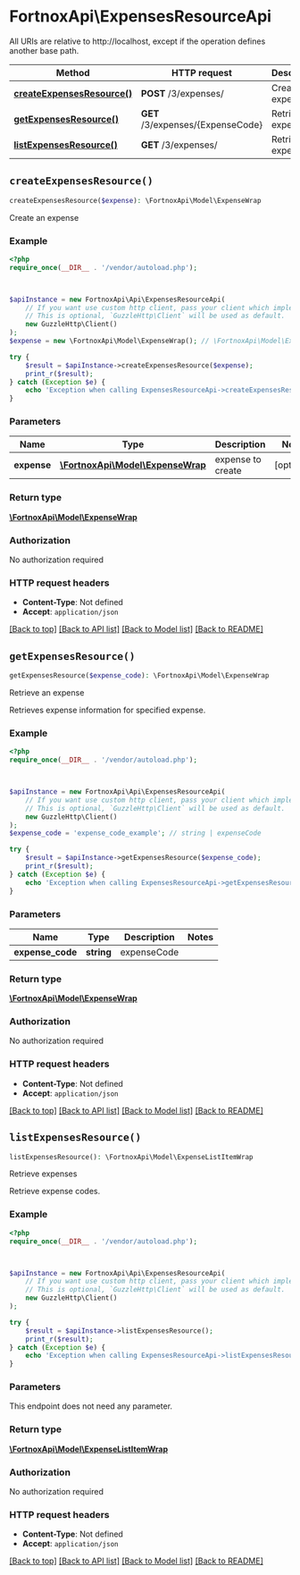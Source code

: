 # FortnoxApi\ExpensesResourceApi

All URIs are relative to http://localhost, except if the operation defines another base path.

| Method | HTTP request | Description |
| ------------- | ------------- | ------------- |
| [**createExpensesResource()**](ExpensesResourceApi.md#createExpensesResource) | **POST** /3/expenses/ | Create an expense |
| [**getExpensesResource()**](ExpensesResourceApi.md#getExpensesResource) | **GET** /3/expenses/{ExpenseCode} | Retrieve an expense |
| [**listExpensesResource()**](ExpensesResourceApi.md#listExpensesResource) | **GET** /3/expenses/ | Retrieve expenses |


## `createExpensesResource()`

```php
createExpensesResource($expense): \FortnoxApi\Model\ExpenseWrap
```

Create an expense

### Example

```php
<?php
require_once(__DIR__ . '/vendor/autoload.php');



$apiInstance = new FortnoxApi\Api\ExpensesResourceApi(
    // If you want use custom http client, pass your client which implements `GuzzleHttp\ClientInterface`.
    // This is optional, `GuzzleHttp\Client` will be used as default.
    new GuzzleHttp\Client()
);
$expense = new \FortnoxApi\Model\ExpenseWrap(); // \FortnoxApi\Model\ExpenseWrap | expense to create

try {
    $result = $apiInstance->createExpensesResource($expense);
    print_r($result);
} catch (Exception $e) {
    echo 'Exception when calling ExpensesResourceApi->createExpensesResource: ', $e->getMessage(), PHP_EOL;
}
```

### Parameters

| Name | Type | Description  | Notes |
| ------------- | ------------- | ------------- | ------------- |
| **expense** | [**\FortnoxApi\Model\ExpenseWrap**](../Model/ExpenseWrap.md)| expense to create | [optional] |

### Return type

[**\FortnoxApi\Model\ExpenseWrap**](../Model/ExpenseWrap.md)

### Authorization

No authorization required

### HTTP request headers

- **Content-Type**: Not defined
- **Accept**: `application/json`

[[Back to top]](#) [[Back to API list]](../../README.md#endpoints)
[[Back to Model list]](../../README.md#models)
[[Back to README]](../../README.md)

## `getExpensesResource()`

```php
getExpensesResource($expense_code): \FortnoxApi\Model\ExpenseWrap
```

Retrieve an expense

Retrieves expense information for specified expense.

### Example

```php
<?php
require_once(__DIR__ . '/vendor/autoload.php');



$apiInstance = new FortnoxApi\Api\ExpensesResourceApi(
    // If you want use custom http client, pass your client which implements `GuzzleHttp\ClientInterface`.
    // This is optional, `GuzzleHttp\Client` will be used as default.
    new GuzzleHttp\Client()
);
$expense_code = 'expense_code_example'; // string | expenseCode

try {
    $result = $apiInstance->getExpensesResource($expense_code);
    print_r($result);
} catch (Exception $e) {
    echo 'Exception when calling ExpensesResourceApi->getExpensesResource: ', $e->getMessage(), PHP_EOL;
}
```

### Parameters

| Name | Type | Description  | Notes |
| ------------- | ------------- | ------------- | ------------- |
| **expense_code** | **string**| expenseCode | |

### Return type

[**\FortnoxApi\Model\ExpenseWrap**](../Model/ExpenseWrap.md)

### Authorization

No authorization required

### HTTP request headers

- **Content-Type**: Not defined
- **Accept**: `application/json`

[[Back to top]](#) [[Back to API list]](../../README.md#endpoints)
[[Back to Model list]](../../README.md#models)
[[Back to README]](../../README.md)

## `listExpensesResource()`

```php
listExpensesResource(): \FortnoxApi\Model\ExpenseListItemWrap
```

Retrieve expenses

Retrieve expense codes.

### Example

```php
<?php
require_once(__DIR__ . '/vendor/autoload.php');



$apiInstance = new FortnoxApi\Api\ExpensesResourceApi(
    // If you want use custom http client, pass your client which implements `GuzzleHttp\ClientInterface`.
    // This is optional, `GuzzleHttp\Client` will be used as default.
    new GuzzleHttp\Client()
);

try {
    $result = $apiInstance->listExpensesResource();
    print_r($result);
} catch (Exception $e) {
    echo 'Exception when calling ExpensesResourceApi->listExpensesResource: ', $e->getMessage(), PHP_EOL;
}
```

### Parameters

This endpoint does not need any parameter.

### Return type

[**\FortnoxApi\Model\ExpenseListItemWrap**](../Model/ExpenseListItemWrap.md)

### Authorization

No authorization required

### HTTP request headers

- **Content-Type**: Not defined
- **Accept**: `application/json`

[[Back to top]](#) [[Back to API list]](../../README.md#endpoints)
[[Back to Model list]](../../README.md#models)
[[Back to README]](../../README.md)
